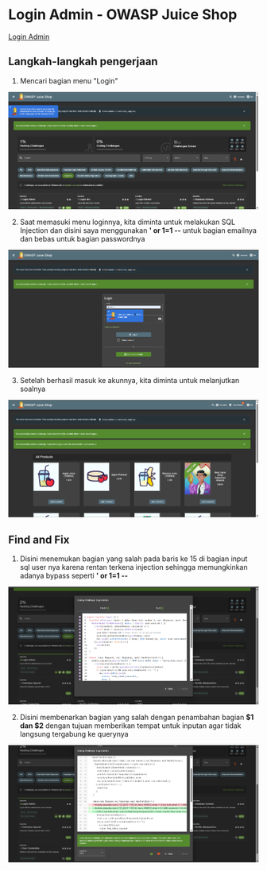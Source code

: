 # Login Admin - OWASP Juice Shop

[Login Admin](http://localhost:3000/#/score-board?categories=Injection)

## Langkah-langkah pengerjaan
1. Mencari bagian menu "Login"

![Alt text](./gambar/admin-1.png)

2. Saat memasuki menu loginnya, kita diminta untuk melakukan SQL Injection dan disini saya menggunakan **' or 1=1 --** untuk bagian emailnya dan bebas untuk bagian passwordnya

![Alt text](./gambar/admin-2.png)

3. Setelah berhasil masuk ke akunnya, kita diminta untuk melanjutkan soalnya

![Alt text](./gambar/admin-3.png)

## Find and Fix

1. Disini menemukan bagian yang salah pada baris ke 15 di bagian input sql user nya karena rentan terkena injection sehingga memungkinkan adanya bypass seperti **' or 1=1 --**

![Alt text](./gambar/admin-4.png)

2. Disini membenarkan bagian yang salah dengan penambahan bagian **$1 dan $2** dengan tujuan memberikan tempat untuk inputan agar tidak langsung tergabung ke querynya

![Alt text](./gambar/admin-5.png)